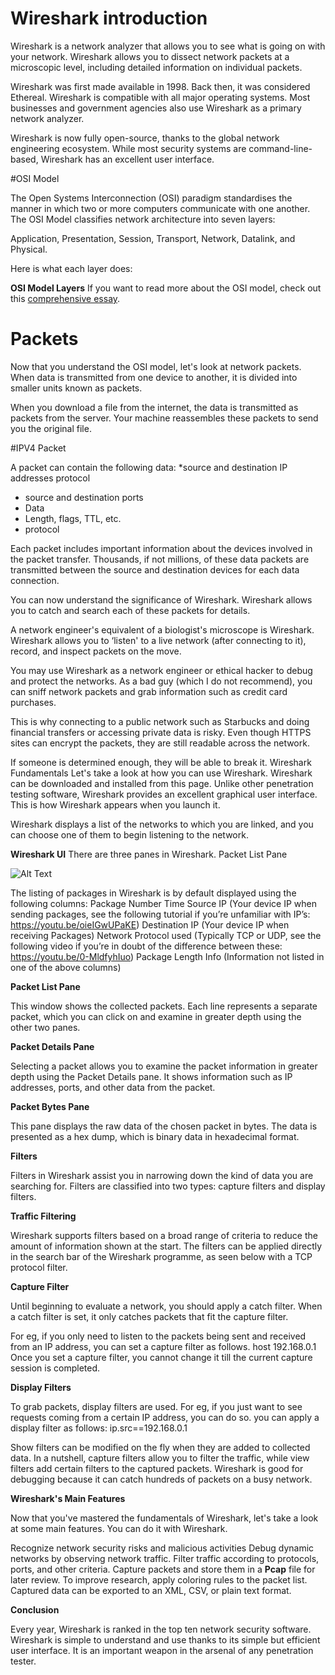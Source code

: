 # Wireshark introduction
Wireshark is a network analyzer that allows you to see what is going on with your network. Wireshark allows you to dissect network packets at a microscopic level, including detailed information on individual packets.

Wireshark was first made available in 1998. Back then, it was considered Ethereal. Wireshark is compatible with all major operating systems. Most businesses and government agencies also use Wireshark as a primary network analyzer.

Wireshark is now fully open-source, thanks to the global network engineering ecosystem. While most security systems are command-line-based, Wireshark has an excellent user interface.

#OSI Model

The Open Systems Interconnection (OSI) paradigm standardises the manner in which two or more computers communicate with one another. The OSI Model classifies network architecture into seven layers:

Application, Presentation, Session, Transport, Network, Datalink, and Physical.


Here is what each layer does:


**OSI Model Layers**
If you want to read more about the OSI model, check out this [comprehensive essay](https://dev.to/vishwasnarayan5/cyber-secutiry-3c8a).

# Packets

Now that you understand the OSI model, let's look at network packets. When data is transmitted from one device to another, it is divided into smaller units known as packets.

When you download a file from the internet, the data is transmitted as packets from the server. Your machine reassembles these packets to send you the original file.

#IPV4 Packet

A packet can contain the following data:
*source and destination IP addresses
protocol
* source and destination ports
* Data
* Length, flags, TTL, etc.
* protocol

Each packet includes important information about the devices involved in the packet transfer. Thousands, if not millions, of these data packets are transmitted between the source and destination devices for each data connection.

You can now understand the significance of Wireshark. Wireshark allows you to catch and search each of these packets for details.

A network engineer's equivalent of a biologist's microscope is Wireshark. Wireshark allows you to ‘listen' to a live network (after connecting to it), record, and inspect packets on the move.

You may use Wireshark as a network engineer or ethical hacker to debug and protect the networks. As a bad guy (which I do not recommend), you can sniff network packets and grab information such as credit card purchases.

This is why connecting to a public network such as Starbucks and doing financial transfers or accessing private data is risky. Even though HTTPS sites can encrypt the packets, they are still readable across the network.

If someone is determined enough, they will be able to break it.
Wireshark Fundamentals
Let's take a look at how you can use Wireshark. Wireshark can be downloaded and installed from this page.
Unlike other penetration testing software, Wireshark provides an excellent graphical user interface. This is how Wireshark appears when you launch it.

Wireshark displays a list of the networks to which you are linked, and you can choose one of them to begin listening to the network.

**Wireshark UI**
There are three panes in Wireshark.
Packet List Pane

![Alt Text](https://dev-to-uploads.s3.amazonaws.com/uploads/articles/s1goim6suk41ewj9xuk0.png)

The listing of packages in Wireshark is by default displayed using the following columns:
Package Number
Time
Source IP (Your device IP when sending packages, see the following tutorial if you’re unfamiliar with IP’s: https://youtu.be/oieIGwUPaKE)
Destination IP (Your device IP when receiving Packages)
Network Protocol used (Typically TCP or UDP, see the following video if you’re in doubt of the difference between these: https://youtu.be/0-MldfyhIuo)
Package Length
Info (Information not listed in one of the above columns)


**Packet List Pane**

This window shows the collected packets. Each line represents a separate packet, which you can click on and examine in greater depth using the other two panes.

**Packet Details Pane**

Selecting a packet allows you to examine the packet information in greater depth using the Packet Details pane. It shows information such as IP addresses, ports, and other data from the packet.

**Packet Bytes Pane**

This pane displays the raw data of the chosen packet in bytes. The data is presented as a hex dump, which is binary data in hexadecimal format.

**Filters**

Filters in Wireshark assist you in narrowing down the kind of data you are searching for. Filters are classified into two types: capture filters and display filters.

**Traffic Filtering**

Wireshark supports filters based on a broad range of criteria to reduce the amount of information shown at the start. The filters can be applied directly in the search bar of the Wireshark programme, as seen below with a TCP protocol filter.

**Capture Filter**

Until beginning to evaluate a network, you should apply a catch filter. When a catch filter is set, it only catches packets that fit the capture filter.

For eg, if you only need to listen to the packets being sent and received from an IP address, you can set a capture filter as follows.
host 192.168.0.1
Once you set a capture filter, you cannot change it till the current capture session is completed.

**Display Filters**

To grab packets, display filters are used. For eg, if you just want to see requests coming from a certain IP address, you can do so. you can apply a display filter as follows:
ip.src==192.168.0.1

Show filters can be modified on the fly when they are added to collected data.
In a nutshell, capture filters allow you to filter the traffic, while view filters add certain filters to the captured packets. Wireshark is good for debugging because it can catch hundreds of packets on a busy network.

**Wireshark's Main Features**

Now that you've mastered the fundamentals of Wireshark, let's take a look at some main features. You can do it with Wireshark.

Recognize network security risks and malicious activities
Debug dynamic networks by observing network traffic.
Filter traffic according to protocols, ports, and other criteria.
Capture packets and store them in a **Pcap** file for later review.
To improve research, apply coloring rules to the packet list.
Captured data can be exported to an XML, CSV, or plain text format.


**Conclusion**

Every year, Wireshark is ranked in the top ten network security software. Wireshark is simple to understand and use thanks to its simple but efficient user interface. It is an important weapon in the arsenal of any penetration tester.
